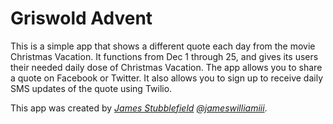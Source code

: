 # Griswold Advent

This is a simple app that shows a different quote each day from the movie Christmas Vacation.  It functions from Dec 1 through 25, and gives its users their needed daily dose of Christmas Vacation.  The app allows you to share a quote on Facebook or Twitter.  It also allows you to sign up to receive daily SMS updates of the quote using Twilio.

This app was created by
[*James Stubblefield*](http://www.jamiestubblefield.com/) [*@jameswilliamiii*](http://twitter.com/jameswilliamiii).
